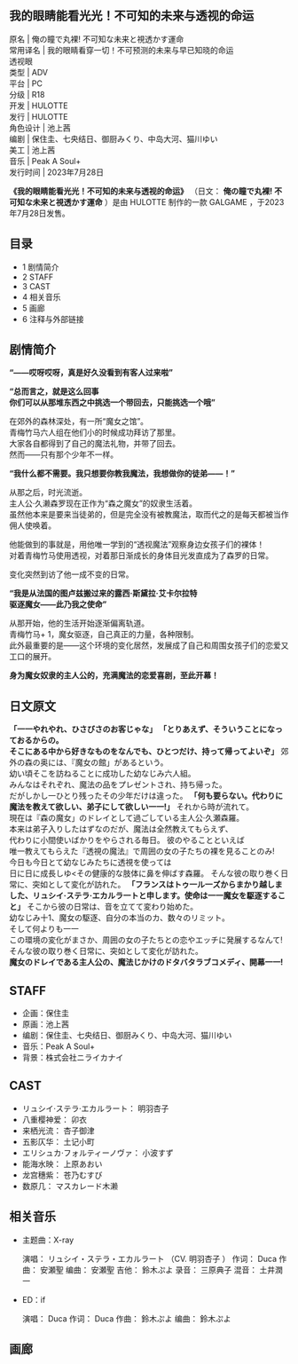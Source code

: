 我的眼睛能看光光！不可知的未来与透视的命运  
---  
原名  |  俺の瞳で丸裸! 不可知な未来と視透かす運命   
常用译名  |  我的眼睛看穿一切！不可预测的未来与早已知晓的命运   
透视眼  
类型  |  ADV   
平台  |  PC   
分级  |  R18   
开发  |  HULOTTE   
发行  |  HULOTTE   
角色设计  |  池上茜   
编剧  |  保住圭、七央结日、御厨みくり、中岛大河、猫川ゆい   
美工  |  池上茜   
音乐  |  Peak A Soul+   
发行时间  |  2023年7月28日   
  
**《我的眼睛能看光光！不可知的未来与透视的命运》** （日文：  **俺の瞳で丸裸! 不可知な未来と視透かす運命** ）是由  HULOTTE
制作的一款  GALGAME  ，于2023年7月28日发售。

##  目录

  * 1  剧情简介 
  * 2  STAFF 
  * 3  CAST 
  * 4  相关音乐 
  * 5  画廊 
  * 6  注释与外部链接 

##  剧情简介

**“——哎呀哎呀，真是好久没看到有客人过来啦”**

**“总而言之，就是这么回事**  
**你们可以从那堆东西之中挑选一个带回去，只能挑选一个哦”**

在郊外的森林深处，有一所“魔女之馆”。  
青梅竹马六人组在他们小的时候成功拜访了那里。  
大家各自都得到了自己的魔法礼物，并带了回去。  
然而——只有那个少年不一样。  

**“我什么都不需要。我只想要你教我魔法，我想做你的徒弟——！”**

从那之后，时光流逝。  
主人公·久濑森罗现在正作为“森之魔女”的奴隶生活着。  
虽然他本来是要来当徒弟的，但是完全没有被教魔法，取而代之的是每天都被当作佣人使唤着。  

他能做到的事就是，用他唯一学到的“透视魔法”观察身边女孩子们的裸体！  
对着青梅竹马使用透视，对着那日渐成长的身体目光发直成为了森罗的日常。  

变化突然到访了他一成不变的日常。

**“我是从法国的图卢兹搬过来的露西·斯黛拉·艾卡尔拉特**  
**驱逐魔女——此乃我之使命”**

从那开始，他的生活开始逐渐偏离轨道。  
青梅竹马+ 1，魔女驱逐，自己真正的力量，各种限制。  
此外最重要的是——这个环境的变化居然，发展成了自己和周围女孩子们的恋爱又工口的展开。

**身为魔女奴隶的主人公的，充满魔法的恋爱喜剧，至此开幕！**

日文原文  
---  
**「一一やれやれ、ひさびさのお客じゃな」** **「とりあえず、そういうことになっておるからの。**  
**そこにある中から好きなものをなんでも、ひとつだけ、持って帰ってよいぞ」** 郊外の森の奥には、『魔女の館」があるという。  
幼い頃そこを訪ねることに成功した幼なじみ六人組。  
みんなはそれぞれ、魔法の品をプレゼントされ、持ち帰った。  
だがしかし一ひとり残ったその少年だけは違った。  **「何も要らない。代わりに魔法を教えて欲しい、弟子にして欲しい一一!」** それから時が流れて。  
現在は『森の魔女」のドレイとして過ごしている主人公·久瀬森羅。  
本来は弟子入りしたはずなのだが、魔法は全然教えてもらえず、  
代わりに小間使いばかりをやらされる毎日。  彼のやることといえば  
唯一教えてもらえた『透視の魔法』で周囲の女の子たちの裸を見ることのみ!  
今日も今日とて幼なじみたちに透視を使っては  
日に日に成長しゆ<その健康的な肢体に鼻を伸ばす森羅。  そんな彼の取り巻く日常に、突如として変化が訪れた。
**「フランスはトゥ一ル一ズからまかり越しました、リュシイ·ステラ·エカルラ一トと申します。使命は一一魔女を駆逐すること」**
そこから彼の日常は、音を立てて変わり始めた。  
幼なじみ十1、魔女の駆逐、自分の本当のカ、数々のリミット。  
そして何よりも一一  
この環境の変化がまさか、周囲の女の子たちとの恋やエッチに発展するなんて!  
そんな彼の取り巻く日常に、突如として変化が訪れた。  
**魔女のドレイである主人公の、魔法じかけのドタバタラブコメディ、開幕一一!**  
  
##  STAFF

  * 企画：保住圭 
  * 原画：池上茜 
  * 编剧：保住圭、七央结日、御厨みくり、中岛大河、猫川ゆい 
  * 音乐：Peak A Soul+ 
  * 背景：株式会社ニライカナイ 

##  CAST

  * リュシイ·ステラ·エカルラート：  明羽杏子 
  * 八重樱神爱：  卯衣 
  * 来栖光流：  杏子御津 
  * 五影仄华：  土记小町 
  * エリシュカ·フォルティーノヴァ：  小波すず 
  * 能海水映：  上原あおい 
  * 龙宫穗紫：  苍乃むすび 
  * 数原几：  マスカレード木濑 

##  相关音乐

  * 主题曲：X-ray 

     演唱：  リュシイ・ステラ・エカルラート  （CV.  明羽杏子  ） 
     作词：  Duca 
     作曲：  安瀬聖 
     编曲：  安瀬聖 
     吉他：  鈴木ぷよ 
     录音：  三原典子 
     混音：  土井潤一 

  * ED：if 

     演唱：  Duca 
     作词：  Duca 
     作曲：  鈴木ぷよ 
     编曲：  鈴木ぷよ 

##  画廊